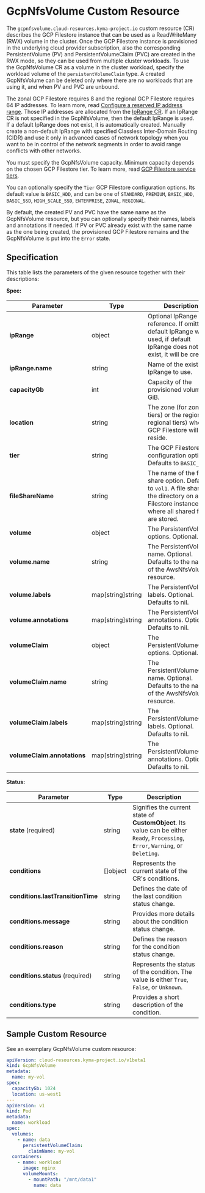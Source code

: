 # GcpNfsVolume Custom Resource

The `gcpnfsvolume.cloud-resources.kyma-project.io` custom resource (CR) describes the GCP Filestore
instance that can be used as a ReadWriteMany (RWX) volume in the cluster. Once the GCP Filestore instance is provisioned
in the underlying cloud provider subscription, also the corresponding PersistentVolume (PV) and
PersistentVolumeClaim (PVC) are created in the RWX mode, so they can be used from multiple cluster workloads.
To use the GcpNfsVolume CR as a volume in the cluster workload, specify the workload volume of the `persistentVolumeClaim` type.
A created GcpNfsVolume can be deleted only where there are no workloads that
are using it, and when PV and PVC are unbound.

The zonal GCP Filestore requires 8 and the regional GCP Filestore requires 64 IP addresses. To learn
more, read [Configure a reserved IP address range](https://cloud.google.com/filestore/docs/creating-instances#configure_a_reserved_ip_address_range). 
Those IP addresses are
allocated from the [IpRange CR](./04-10-iprange.md). If an IpRange CR is not specified in the GcpNfsVolume,
then the default IpRange is used. If a default IpRange does not exist, it is automatically created.
Manually create a non-default IpRange with specified Classless Inter-Domain Routing (CIDR) and use it only in advanced cases of network topology
when you want to be in control of the network segments in order to avoid range conflicts with other networks.

You must specify the GcpNfsVolume capacity. Minimum capacity depends on the chosen GCP Filestore tier.
To learn more, read [GCP Filestore service tiers](https://cloud.google.com/filestore/docs/service-tiers).

You can optionally specify the `Tier` GCP Filestore configuration options. Its default value is `BASIC_HDD`, 
and can be one of `STANDARD`, `PREMIUM`, `BASIC_HDD`, `BASIC_SSD`, `HIGH_SCALE_SSD`, `ENTERPRISE`, `ZONAL`, `REGIONAL`.

By default, the created PV and PVC have the same name as the GcpNfsVolume resource, but you can optionally
specify their names, labels and annotations if needed. If PV or PVC already exist with the same name as the one
being created, the provisioned GCP Filestore remains and the GcpNfsVolume is put into the `Error` state.

## Specification <!-- {docsify-ignore} -->
This table lists the parameters of the given resource together with their descriptions:

**Spec:**

| Parameter                   | Type                | Description                                                                                                                                       |
|-----------------------------|---------------------|---------------------------------------------------------------------------------------------------------------------------------------------------|
| **ipRange**                 | object              | Optional IpRange reference. If omitted, default IpRange will be used, if default IpRange does not exist, it will be created.                      |
| **ipRange.name**            | string              | Name of the existing IpRange to use.                                                                                                              |
| **capacityGb**              | int                 | Capacity of the provisioned volume in GiB.                                                                                                        |
| **location**                | string              | The zone (for zonal tiers) or the region (for regional tiers) where GCP Filestore will reside.                                                    |
| **tier**                    | string              | The GCP Filestore tier configuration option. Defaults to `BASIC_HDD`.                                                                             |
| **fileShareName**           | string              | The name of the file share option. Defaults to `vol1`. A file share is the directory on a Filestore instance where all shared files are stored.   |
| **volume**                  | object              | The PersistentVolume options. Optional.                                                                                                           |
| **volume.name**             | string              | The PersistentVolume name. Optional. Defaults to the name of the AwsNfsVolume resource.                                                           |
| **volume.labels**           | map\[string\]string | The PersistentVolume labels. Optional. Defaults to nil.                                                                                           |
| **volume.annotations**      | map\[string\]string | The PersistentVolume annotations. Optional. Defaults to nil.                                                                                      |
| **volumeClaim**             | object              | The PersistentVolumeClaim options. Optional.                                                                                                      |
| **volumeClaim.name**        | string              | The PersistentVolumeClaim name. Optional. Defaults to the name of the AwsNfsVolume resource.                                                      |
| **volumeClaim.labels**      | map\[string\]string | The PersistentVolumeClaim labels. Optional. Defaults to nil.                                                                                      |
| **volumeClaim.annotations** | map\[string\]string | The PersistentVolumeClaim annotations. Optional. Defaults to nil.                                                                                 |

**Status:**

| Parameter                         | Type       | Description                                                                                                                        |
|-----------------------------------|------------|------------------------------------------------------------------------------------------------------------------------------------|
| **state** (required)              | string     | Signifies the current state of **CustomObject**. Its value can be either `Ready`, `Processing`, `Error`, `Warning`, or `Deleting`. |
| **conditions**                    | \[\]object | Represents the current state of the CR's conditions.                                                                               |
| **conditions.lastTransitionTime** | string     | Defines the date of the last condition status change.                                                                              |
| **conditions.message**            | string     | Provides more details about the condition status change.                                                                           |
| **conditions.reason**             | string     | Defines the reason for the condition status change.                                                                                |
| **conditions.status** (required)  | string     | Represents the status of the condition. The value is either `True`, `False`, or `Unknown`.                                         |
| **conditions.type**               | string     | Provides a short description of the condition.                                                                                     |


## Sample Custom Resource <!-- {docsify-ignore} -->

See an exemplary GcpNfsVolume custom resource:

```yaml
apiVersion: cloud-resources.kyma-project.io/v1beta1
kind: GcpNfsVolume
metadata:
  name: my-vol
spec:
  capacityGb: 1024
  location: us-west1
---
apiVersion: v1
kind: Pod
metadata:
  name: workload
spec:
  volumes:
    - name: data
      persistentVolumeClaim:
        claimName: my-vol
  containers:
    - name: workload
      image: nginx
      volumeMounts:
        - mountPath: "/mnt/data1"
          name: data
```

